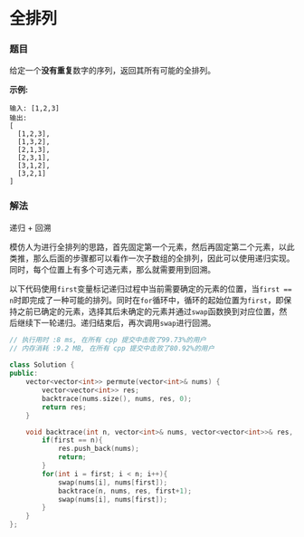 # 全排列

### 题目

给定一个**没有重复**数字的序列，返回其所有可能的全排列。

**示例:**

```
输入: [1,2,3]
输出:
[
  [1,2,3],
  [1,3,2],
  [2,1,3],
  [2,3,1],
  [3,1,2],
  [3,2,1]
]
```



### 解法

递归 + 回溯

模仿人为进行全排列的思路，首先固定第一个元素，然后再固定第二个元素，以此类推，那么后面的步骤都可以看作一次子数组的全排列，因此可以使用递归实现。同时，每个位置上有多个可选元素，那么就需要用到回溯。

以下代码使用`first`变量标记递归过程中当前需要确定的元素的位置，当`first == n`时即完成了一种可能的排列。同时在`for`循环中，循环的起始位置为`first`，即保持之前已确定的元素，选择其后未确定的元素并通过`swap`函数换到对应位置，然后继续下一轮递归。递归结束后，再次调用`swap`进行回溯。

```c++
// 执行用时 :8 ms, 在所有 cpp 提交中击败了99.73%的用户
// 内存消耗 :9.2 MB, 在所有 cpp 提交中击败了80.92%的用户
  
class Solution {
public:
    vector<vector<int>> permute(vector<int>& nums) {  
        vector<vector<int>> res;
        backtrace(nums.size(), nums, res, 0);
        return res;
    }

    void backtrace(int n, vector<int>& nums, vector<vector<int>>& res, int first){
        if(first == n){
            res.push_back(nums);
            return;
        }
        for(int i = first; i < n; i++){
            swap(nums[i], nums[first]);
            backtrace(n, nums, res, first+1);
            swap(nums[i], nums[first]);
        }
    }
};
```



